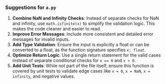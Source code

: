 ### Suggestions for `a.py`

1. **Combine NaN and Infinity Checks**: Instead of separate checks for NaN and infinity, use `math.isfinite(x)` to simplify the validation logic. This makes the code cleaner and easier to read.
2. **Improve Error Messages**: Include more consistent and detailed error messages for invalid inputs.
3. **Add Type Validation**: Ensure the input is explicitly a float or can be converted to a float, as the function signature specifies `x: float`.
4. **Optimize Return Logic**: Use a single return statement for the valid cases instead of separate conditional checks for `x == 0` and `x > 0`.
5. **Add Unit Tests**: While not part of the file itself, ensure this function is covered by unit tests to validate edge cases like `x = 0`, `x = NaN`, `x = infinity`, and negative values.

